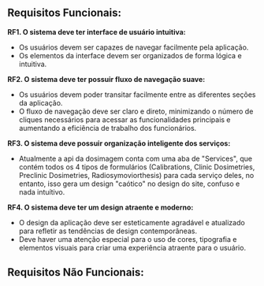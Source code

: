 ## Requisitos Funcionais:

**RF1. O sistema deve ter interface de usuário intuitiva:**
   - Os usuários devem ser capazes de navegar facilmente pela aplicação.
   - Os elementos da interface devem ser organizados de forma lógica e intuitiva.

**RF2. O sistema deve ter possuir fluxo de navegação suave:**
   - Os usuários devem poder transitar facilmente entre as diferentes seções da aplicação.
   - O fluxo de navegação deve ser claro e direto, minimizando o número de cliques necessários para acessar as funcionalidades principais e aumentando a eficiência de trabalho dos funcionários.

**RF3. O sistema deve possuir organização inteligente dos serviços:**
   - Atualmente a api da dosimagem conta com uma aba de "Services", que contém todos os 4 tipos de formulários (Calibrations, Clinic Dosimetries, Preclinic Dosimetries, Radiosymoviorthesis) para cada serviço deles,
      no entanto, isso gera um design "caótico" no design do site, confuso e nada intuítivo.

**RF4. O sistema deve ter um design atraente e moderno:**
   - O design da aplicação deve ser esteticamente agradável e atualizado para refletir as tendências de design contemporâneas.
   - Deve haver uma atenção especial para o uso de cores, tipografia e elementos visuais para criar uma experiência atraente para o usuário.
     
## Requisitos Não Funcionais:
